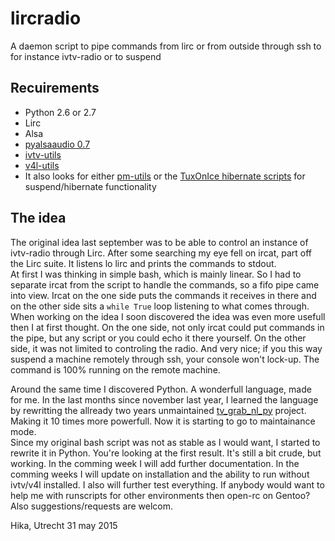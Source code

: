 # lircradio
A daemon script to pipe commands from lirc or from outside through ssh to for instance ivtv-radio or to suspend

## Recuirements

 * Python 2.6 or 2.7
 * Lirc
 * Alsa
 * [pyalsaaudio 0.7](http://sourceforge.net/projects/pyalsaaudio/)
 * [ivtv-utils](http://www.ivtvdriver.org/)
 * [v4l-utils](http://git.linuxtv.org/v4l-utils.git)
 * It also looks for either [pm-utils](http://pm-utils.freedesktop.org/) or the [TuxOnIce hibernate scripts](http://www.tuxonice.net/) for suspend/hibernate functionality 

## The idea

The original idea last september was to be able to control an instance of ivtv-radio through Lirc. After some searching my eye fell on ircat, part off the Lirc suite. It listens lo lirc and prints the commands to stdout.  
At first I was thinking in simple bash, which is mainly linear. So I had to separate ircat from the script to handle the commands, so a fifo pipe came into view. Ircat on the one side puts the commands it receives in there and on the other side sits a `while True` loop listening to what comes through.
When working on the idea I soon discovered the idea was even more usefull then I at first thought. On the one side, not only ircat could put commands in the pipe, but any script or you could echo it there yourself. On the other side, it was not limited to controling the radio. And very nice; if you this way suspend a machine remotely through ssh, your console won't lock-up. The command is 100% running on the remote machine.  

Around the same time I discovered Python. A wonderfull language, made for me. In the last months since november last year, I learned the language by rewritting the allready two years unmaintained [tv_grab_nl_py](https://github.com/tvgrabbers/tvgrabnlpy) project. Making it 10 times more powerfull. Now it is starting to go to maintainance mode.  
Since my original bash script was not as stable as I would want, I started to rewrite it in Python. You're looking at the first result. It's still a bit crude, but working. In the comming week I will add further documentation. In the comming weeks I will update on installation and the ability to run without ivtv/v4l installed. I also will further test everything. If anybody would want to help me with runscripts for other environments then open-rc on Gentoo? Also suggestions/requests are welcom.

Hika, Utrecht 31 may 2015


